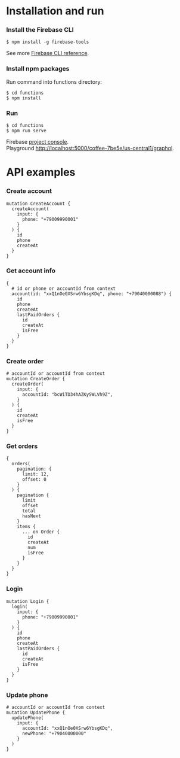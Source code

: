 # Installation and run

### Install the Firebase CLI
```
$ npm install -g firebase-tools
```
See more [Firebase CLI reference](https://firebase.google.com/docs/cli).

### Install npm packages
Run command into functions directory:
```
$ cd functions
$ npm install 
```

### Run
```
$ cd functions
$ npm run serve
```

Firebase [project console](https://console.firebase.google.com/project/coffee-7be5e).  
Playground [http://localhost:5000/coffee-7be5e/us-central1/graphql](http://localhost:5000/coffee-7be5e/us-central1/graphql).

# API examples

### Create account

```
mutation CreateAccount {
  createAccount(
    input: { 
      phone: "+79009990001" 
    }
  ) {
    id
    phone
    createAt
  }
}
```

### Get account info

```
{
  # id or phone or accountId from context
  account(id: "xxQ1nOe0XSrw6YbsgKDq", phone: "+79040000088") {
    id
    phone
    createAt
    lastPaidOrders {
      id
      createAt
      isFree
    }
  }
}
```

### Create order

```
# accountId or accountId from context
mutation CreateOrder {
  createOrder(
    input: { 
      accountId: "bcWiTD34hAZKySWLVh9Z", 
    }
  ) {
    id
    createAt
    isFree
  }
}
```

### Get orders

```
{
  orders(
    pagination: { 
      limit: 12, 
      offset: 0 
    }
  ) {
    pagination {
      limit
      offset
      total
      hasNext
    }
    items {
      ... on Order {
        id
        createAt
        num
        isFree
      }
    }
  }
}
```

### Login

```
mutation Login {
  login(
    input: { 
      phone: "+79009990001" 
    }
  ) {
    id
    phone
    createAt
    lastPaidOrders {
      id
      createAt
      isFree
    }
  }
}
```

### Update phone

```
# accountId or accountId from context
mutation UpdatePhone {
  updatePhone(
    input: {
      accountId: "xxQ1nOe0XSrw6YbsgKDq",
      newPhone: "+79040000000" 
    }
  )
}
```
